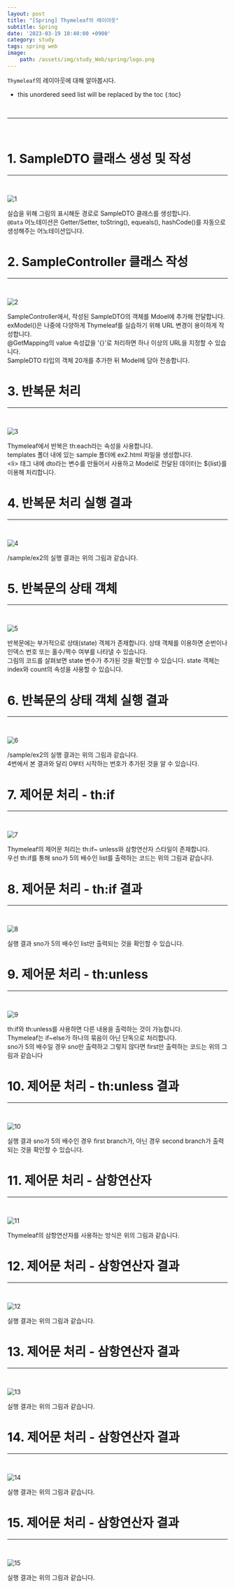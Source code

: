 ```yaml
---
layout: post
title: "[Spring] Thymeleaf의 레이아웃"
subtitle: Spring
date: '2023-03-19 10:40:00 +0900'
category: study
tags: spring web
image:
    path: /assets/img/study_Web/spring/logo.png
---
```


`Thymeleaf`의 레이아웃에 대해 알아봅시다.

<!--more-->

* this unordered seed list will be replaced by the toc
{:toc}
<br>

---
<br>

# 1. SampleDTO 클래스 생성 및 작성
---
<br>

![1](/assets/img/study_Web/spring/2023-03-19-[Spring]_Thymeleaf의_레이아웃/1.PNG)
<br>

실습을 위해 그림의 표시해둔 경로로 SampleDTO 클래스를 생성합니다.<br>
`@Data` 어노테이션은 Getter/Setter, toString(), equeals(), hashCode()를 자동으로 생성해주는 어노테이션입니다.<br>

# 2. SampleController 클래스 작성
---
<br>

![2](/assets/img/study_Web/spring/2023-03-19-[Spring]_Thymeleaf의_레이아웃/2.PNG)
<br>

SampleController에서, 작성된 SampleDTO의 객체를 Mdoel에 추가해 전달합니다.<br>
exModel()은 나중에 다양하게 Thymeleaf를 실습하기 위해 URL 변경이 용이하게 작성합니다.<br> @GetMapping의 value 속성값을 '{}'로 처리하면 하나 이상의 URL을 지정할 수 있습니다.<br>
SampleDTO 타입의 객체 20개를 추가한 뒤 Model에 담아 전송합니다.<br>

# 3. 반복문 처리
---
<br>

![3](/assets/img/study_Web/spring/2023-03-19-[Spring]_Thymeleaf의_레이아웃/3.PNG)
<br>

Thymeleaf에서 반복은 th:each라는 속성을 사용합니다.<br>
templates 폴더 내에 있는 sample 폴더에 ex2.html 파일을 생성합니다.<br>
\<li\> 태그 내에 dto라는 변수를 만들어서 사용하고 Model로 전달된 데이터는 ${list}를 이용해 처리합니다.


# 4. 반복문 처리 실행 결과
---
<br>

![4](/assets/img/study_Web/spring/2023-03-19-[Spring]_Thymeleaf의_레이아웃/4.PNG)
<br>

/sample/ex2의 실행 결과는 위의 그림과 같습니다.<br>

# 5. 반복문의 상태 객체
---
<br>

![5](/assets/img/study_Web/spring/2023-03-19-[Spring]_Thymeleaf의_레이아웃/5.PNG)
<br>

반복문에는 부가적으로 상태(state) 객체가 존재합니다. 상태 객체를 이용하면 순번이나 인덱스 번호 또는 홀수/짝수 여부를 나타낼 수 있습니다.<br>
그림의 코드를 살펴보면 state 변수가 추가된 것을 확인할 수 있습니다. state 객체는 index와 count의 속성을 사용할 수 있습니다.

# 6. 반복문의 상태 객체 실행 결과
---
<br>

![6](/assets/img/study_Web/spring/2023-03-19-[Spring]_Thymeleaf의_레이아웃/6.PNG)
<br>

/sample/ex2의 실행 결과는 위의 그림과 같습니다.<br>
4번에서 본 결과와 달리 0부터 시작하는 번호가 추가된 것을 알 수 있습니다.<br>

# 7. 제어문 처리 - th:if
---
<br>

![7](/assets/img/study_Web/spring/2023-03-19-[Spring]_Thymeleaf의_레이아웃/7.PNG)
<br>

Thymeleaf의 제어문 처리는 th:if~ unless와 삼항연산자 스타일이 존재합니다.<br>
우선 th:if를 통해 sno가 5의 배수인 list를 출력하는 코드는 위의 그림과 같습니다.<br>

# 8. 제어문 처리 - th:if 결과
---
<br>

![8](/assets/img/study_Web/spring/2023-03-19-[Spring]_Thymeleaf의_레이아웃/8.PNG)
<br>

실행 결과 sno가 5의 배수인 list만 출력되는 것을 확인할 수 있습니다.<br>

# 9. 제어문 처리 - th:unless
---
<br>

![9](/assets/img/study_Web/spring/2023-03-19-[Spring]_Thymeleaf의_레이아웃/9.PNG)
<br>

th:if와 th:unless를 사용하면 다른 내용을 출력하는 것이 가능합니다.<br>
Thymeleaf는 if~else가 하나의 묶음이 아닌 단독으로 처리합니다.<br>
sno가 5의 배수일 경우 sno만 출력하고 그렇지 않다면 first만 출력하는 코드는 위의 그림과 같습니다<br>

# 10. 제어문 처리 - th:unless 결과
---
<br>

![10](/assets/img/study_Web/spring/2023-03-19-[Spring]_Thymeleaf의_레이아웃/10.PNG)
<br>

실행 결과 sno가 5의 배수인 경우 first branch가, 아닌 경우 second branch가 출력되는 것을 확인할 수 있습니다.

# 11. 제어문 처리 - 삼항연산자
---
<br>

![11](/assets/img/study_Web/spring/2023-03-19-[Spring]_Thymeleaf의_레이아웃/11.PNG)
<br>

Thymeleaf의 삼항연산자를 사용하는 방식은 위의 그림과 같습니다.

# 12. 제어문 처리 - 삼항연산자 결과
---
<br>

![12](/assets/img/study_Web/spring/2023-03-19-[Spring]_Thymeleaf의_레이아웃/12.PNG)
<br>

실행 결과는 위의 그림과 같습니다.<br>

# 13. 제어문 처리 - 삼항연산자 결과
---
<br>

![13](/assets/img/study_Web/spring/2023-03-19-[Spring]_Thymeleaf의_레이아웃/13.PNG)
<br>

실행 결과는 위의 그림과 같습니다.<br>

# 14. 제어문 처리 - 삼항연산자 결과
---
<br>

![14](/assets/img/study_Web/spring/2023-03-19-[Spring]_Thymeleaf의_레이아웃/14.PNG)
<br>

실행 결과는 위의 그림과 같습니다.<br>

# 15. 제어문 처리 - 삼항연산자 결과
---
<br>

![15](/assets/img/study_Web/spring/2023-03-19-[Spring]_Thymeleaf의_레이아웃/15.PNG)
<br>

실행 결과는 위의 그림과 같습니다.<br>